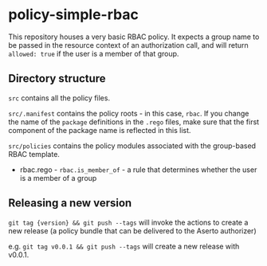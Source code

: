 # policy-simple-rbac

This repository houses a very basic RBAC policy. It expects a group name to be passed in the resource context of an authorization call, and will return `allowed: true` if the user is a member of that group.

## Directory structure

`src` contains all the policy files. 

`src/.manifest` contains the policy roots - in this case, `rbac`. If you change the name of the `package` definitions in the `.rego` files, make sure that the first component of the package name is reflected in this list.

`src/policies` contains the policy modules associated with the group-based RBAC template.

* rbac.rego - `rbac.is_member_of` - a rule that determines whether the user is a member of a group

## Releasing a new version

`git tag {version} && git push --tags` will invoke the actions to create a new release (a policy bundle that can be delivered to the Aserto authorizer)

e.g. `git tag v0.0.1 && git push --tags` will create a new release with v0.0.1.
